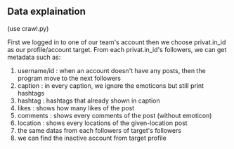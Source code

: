 ## **Data explaination**

(use crawl.py)

First we logged in to one of our team's account then we choose privat.in_id as our profile/account target. From each privat.in_id's followers, we can get metadata such as:
1. username/id : 
    when an account doesn't have any posts, then the program move to the next followers
2. caption : 
    in every caption, we ignore the emoticons but still print hashtags
3. hashtag : 
    hashtags that already shown in caption
4. likes : 
   shows how many likes of the post
5. comments : 
    shows every comments of the post (without emoticon)
6. location : 
   shows every locations of the given-location post
7. the same datas from each followers of target's followers
8. we can find the inactive account from target profile
